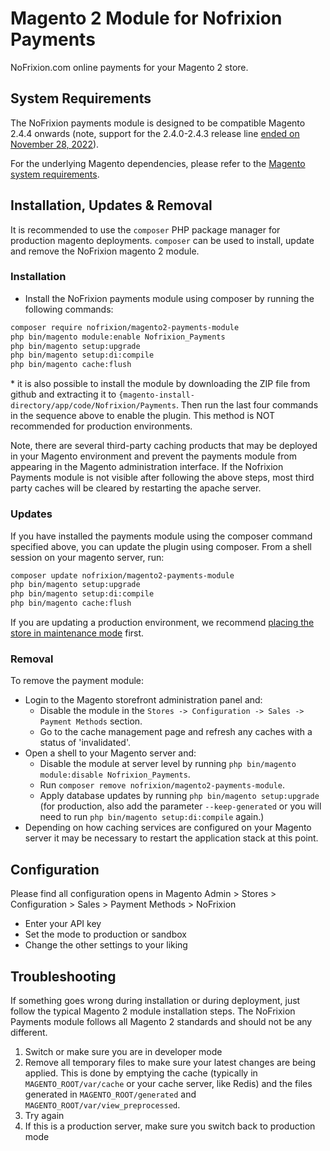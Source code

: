# Magento 2 Module for Nofrixion Payments ##

NoFrixion.com online payments for your Magento 2 store.

## System Requirements ##

The NoFrixion payments module is designed to be compatible Magento 2.4.4 onwards (note, support for the 2.4.0-2.4.3 release line [ended on November 28, 2022](https://experienceleague.adobe.com/docs/commerce-operations/release/versions.html?lang=en)).

For the underlying Magento dependencies, please refer to the [Magento system requirements](https://experienceleague.adobe.com/docs/commerce-operations/installation-guide/system-requirements.html).

## Installation, Updates & Removal ##

It is recommended to use the `composer` PHP package manager for production magento deployments. `composer` can be used to install, update and remove the NoFrixion magento 2 module.

### Installation ###

- Install the NoFrixion payments module using composer by running the following commands:

```bash
composer require nofrixion/magento2-payments-module
php bin/magento module:enable Nofrixion_Payments
php bin/magento setup:upgrade
php bin/magento setup:di:compile
php bin/magento cache:flush
```

\* it is also possible to install the module by downloading the ZIP file from github and extracting it to `{magento-install-directory/app/code/Nofrixion/Payments`. Then run the last four commands in the sequence above to enable the plugin. This method is NOT recommended for production environments.

Note, there are several third-party caching products that may be deployed in your Magento environment and prevent the payments module from appearing in the Magento administration interface. If the Nofrixion Payments module is not visible after following the above steps, most third party caches will be cleared by restarting the apache server.

### Updates ###

If you have installed the payments module using the composer command specified above, you can update the plugin using composer. From a shell session on your magento server, run:

```bash
composer update nofrixion/magento2-payments-module
php bin/magento setup:upgrade
php bin/magento setup:di:compile
php bin/magento cache:flush
```

If you are updating a production environment, we recommend [placing the store in maintenance mode](https://experienceleague.adobe.com/docs/commerce-operations/installation-guide/tutorials/maintenance-mode.html) first.

### Removal ###

To remove the payment module:

- Login to the Magento storefront administration panel and:
  - Disable the module in the `Stores -> Configuration -> Sales -> Payment Methods` section.
  - Go to the cache management page and refresh any caches with a status of 'invalidated'.
- Open a shell to your Magento server and:
  - Disable the module at server level by running `php bin/magento module:disable Nofrixion_Payments`.
  - Run `composer remove nofrixion/magento2-payments-module`.
  - Apply database updates by running `php bin/magento setup:upgrade` (for production, also add the parameter `--keep-generated` or you will need to run `php bin/magento setup:di:compile` again.)
- Depending on how caching services are configured on your Magento server it may be necessary to restart the application stack at this point.

## Configuration ##

Please find all configuration opens in Magento Admin > Stores > Configuration > Sales > Payment Methods > NoFrixion

- Enter your API key
- Set the mode to production or sandbox
- Change the other settings to your liking

## Troubleshooting ##

If something goes wrong during installation or during deployment, just follow the typical Magento 2 module installation steps. The NoFrixion Payments module follows all Magento 2 standards and should not be any different.

1. Switch or make sure you are in developer mode
2. Remove all temporary files to make sure your latest changes are being applied. This is done by emptying the cache (typically in `MAGENTO_ROOT/var/cache` or your cache server, like Redis) and the files generated in `MAGENTO_ROOT/generated` and `MAGENTO_ROOT/var/view_preprocessed`.
3. Try again
4. If this is a production server, make sure you switch back to production mode
